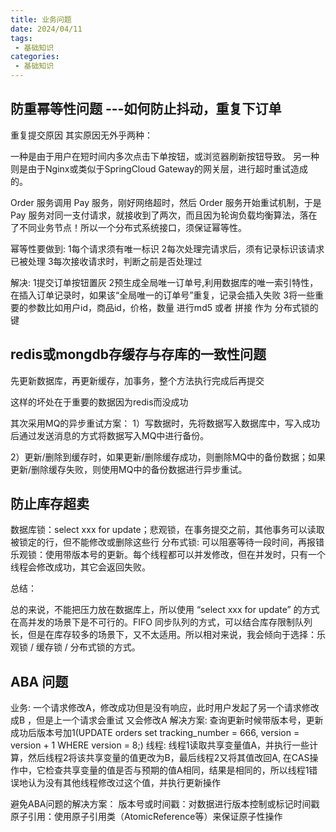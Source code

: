 ```yaml
---
title: 业务问题
date: 2024/04/11
tags:
 - 基础知识
categories:
 - 基础知识
---
```

## 防重幂等性问题  ---如何防止抖动，重复下订单
重复提交原因
其实原因无外乎两种：

一种是由于用户在短时间内多次点击下单按钮，或浏览器刷新按钮导致。
另一种则是由于Nginx或类似于SpringCloud Gateway的网关层，进行超时重试造成的。


Order 服务调用 Pay 服务，刚好网络超时，然后 Order 服务开始重试机制，于是 Pay 服务对同一支付请求，就接收到了两次，而且因为轮询负载均衡算法，落在了不同业务节点！所以一个分布式系统接口，须保证幂等性。

幂等性要做到:
1每个请求须有唯一标识
2每次处理完请求后，须有记录标识该请求已被处理
3每次接收请求时，判断之前是否处理过


解决:
1提交订单按钮置灰
2预生成全局唯一订单号,利用数据库的唯一索引特性，在插入订单记录时，如果该“全局唯一的订单号”重复，记录会插入失败
3将一些重要的参数比如用户id，商品id，价格，数量 进行md5 或者 拼接 作为 分布式锁的 键


## redis或mongdb存缓存与存库的一致性问题
先更新数据库，再更新缓存，加事务，整个方法执行完成后再提交


这样的坏处在于重要的数据因为redis而没成功

其次采用MQ的异步重试方案：
1）写数据时，先将数据写入数据库中，写入成功后通过发送消息的方式将数据写入MQ中进行备份。

2）更新/删除到缓存时，如果更新/删除缓存成功，则删除MQ中的备份数据；如果更新/删除缓存失败，则使用MQ中的备份数据进行异步重试。

## 防⽌库存超卖 
数据库锁：select xxx for update；悲观锁，在事务提交之前，其他事务可以读取被锁定的行，但不能修改或删除这些行
分布式锁: 可以阻塞等待一段时间，再报错
乐观锁：使⽤带版本号的更新。每个线程都可以并发修改，但在并发时，只有⼀个线程会修改成功，其它会返回失败。

 
总结：

总的来说，不能把压⼒放在数据库上，所以使⽤ “select xxx for update” 的⽅式在⾼并发的场景下是不可⾏的。FIFO 同步队列的⽅式，可以结合库存限制队列⻓，但是在库存较多的场景下，⼜不太适⽤。所以相对来说，我会倾向于选择：乐观锁 / 缓存锁 / 分布式锁的⽅式。
 




## ABA 问题
业务: 一个请求修改A，修改成功但是没有响应，此时用户发起了另一个请求修改成B ，但是上一个请求会重试 又会修改A    解决方案: 查询更新时候带版本号，更新成功后版本号加1(UPDATE orders set tracking_number = 666, version = version + 1 WHERE version = 8;)
线程: 线程1读取共享变量值A，并执行一些计算，然后线程2将该共享变量的值更改为B，最后线程2又将其值改回A, 在CAS操作中，它检查共享变量的值是否与预期的值A相同，结果是相同的，所以线程1错误地认为没有其他线程修改过这个值，并执行更新操作

 避免ABA问题的解决方案：
 版本号或时间戳：对数据进行版本控制或标记时间戳
 原子引用：使用原子引用类（AtomicReference等）来保证原子性操作
 
































